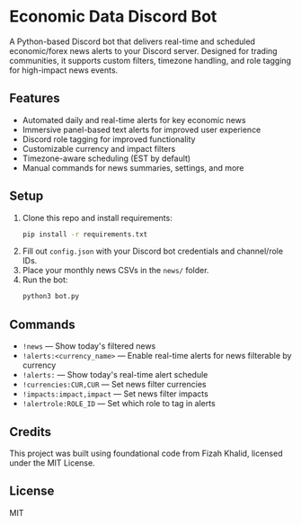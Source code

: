 # Economic Data Discord Bot

A Python-based Discord bot that delivers real-time and scheduled economic/forex news alerts to your Discord server. Designed for trading communities, it supports custom filters, timezone handling, and role tagging for high-impact news events.

## Features
- Automated daily and real-time alerts for key economic news
- Immersive panel-based text alerts for improved user experience
- Discord role tagging for improved functionality
- Customizable currency and impact filters
- Timezone-aware scheduling (EST by default)
- Manual commands for news summaries, settings, and more

## Setup
1. Clone this repo and install requirements:
   ```bash
   pip install -r requirements.txt
   ```
2. Fill out `config.json` with your Discord bot credentials and channel/role IDs.
3. Place your monthly news CSVs in the `news/` folder.
4. Run the bot:
   ```bash
   python3 bot.py
   ```

## Commands
- `!news` — Show today's filtered news
- `!alerts:<currency_name>` — Enable real-time alerts for news filterable by currency
- `!alerts:` — Show today's real-time alert schedule
- `!currencies:CUR,CUR` — Set news filter currencies
- `!impacts:impact,impact` — Set news filter impacts
- `!alertrole:ROLE_ID` — Set which role to tag in alerts

## Credits
This project was built using foundational code from Fizah Khalid, licensed under the MIT License. 

## License
MIT
